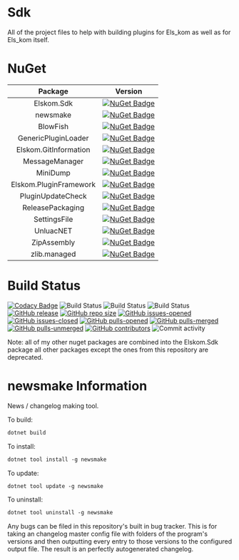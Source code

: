 # Sdk
All of the project files to help with building plugins for Els_kom as well as for Els_kom itself.

# NuGet


| Package | Version |
|:-------:|:-------:|
| Elskom.Sdk | [![NuGet Badge](https://buildstats.info/nuget/Elskom.Sdk?includePreReleases=true)](https://www.nuget.org/packages/Elskom.Sdk/) |
| newsmake | [![NuGet Badge](https://buildstats.info/nuget/newsmake?includePreReleases=true)](https://www.nuget.org/packages/newsmake/) |
| BlowFish | [![NuGet Badge](https://buildstats.info/nuget/BlowFish?includePreReleases=true)](https://www.nuget.org/packages/BlowFish/) |
| GenericPluginLoader | [![NuGet Badge](https://buildstats.info/nuget/GenericPluginLoader?includePreReleases=true)](https://www.nuget.org/packages/GenericPluginLoader/) |
| Elskom.GitInformation | [![NuGet Badge](https://buildstats.info/nuget/Elskom.GitInformation?includePreReleases=true)](https://www.nuget.org/packages/Elskom.GitInformation/) |
| MessageManager | [![NuGet Badge](https://buildstats.info/nuget/MessageManager?includePreReleases=true)](https://www.nuget.org/packages/MessageManager/) |
| MiniDump | [![NuGet Badge](https://buildstats.info/nuget/MiniDump?includePreReleases=true)](https://www.nuget.org/packages/MiniDump/) |
| Elskom.PluginFramework | [![NuGet Badge](https://buildstats.info/nuget/Elskom.PluginFramework?includePreReleases=true)](https://www.nuget.org/packages/Elskom.PluginFramework/) |
| PluginUpdateCheck | [![NuGet Badge](https://buildstats.info/nuget/PluginUpdateCheck?includePreReleases=true)](https://www.nuget.org/packages/PluginUpdateCheck/) |
| ReleasePackaging | [![NuGet Badge](https://buildstats.info/nuget/ReleasePackaging?includePreReleases=true)](https://www.nuget.org/packages/ReleasePackaging/) |
| SettingsFile | [![NuGet Badge](https://buildstats.info/nuget/SettingsFile?includePreReleases=true)](https://www.nuget.org/packages/SettingsFile/) |
| UnluacNET | [![NuGet Badge](https://buildstats.info/nuget/UnluacNET?includePreReleases=true)](https://www.nuget.org/packages/UnluacNET/) |
| ZipAssembly | [![NuGet Badge](https://buildstats.info/nuget/ZipAssembly?includePreReleases=true)](https://www.nuget.org/packages/ZipAssembly/) |
| zlib.managed | [![NuGet Badge](https://buildstats.info/nuget/zlib.managed?includePreReleases=true)](https://www.nuget.org/packages/zlib.managed/) |

# Build Status

[![Codacy Badge](https://api.codacy.com/project/badge/Grade/602ea77e56864263b58c05c7beaadf5f)](https://app.codacy.com/gh/Elskom/Sdk?utm_source=github.com&utm_medium=referral&utm_content=Elskom/Sdk&utm_campaign=Badge_Grade_Settings)
![Build Status](https://github.com/Elskom/Sdk/workflows/.NET%20Core%20%28build%20%26%20publish%20pre-release%29/badge.svg)
![Build Status](https://github.com/Elskom/Sdk/workflows/.NET%20Core%20%28build%20%26%20publish%20release%29/badge.svg)
![Build Status](https://github.com/Elskom/Sdk/workflows/.NET%20Core%20%28build%20pull%20request%29/badge.svg)
[![GitHub release](https://img.shields.io/github/release/Elskom/Sdk.svg)](https://GitHub.com/Elskom/Sdk/releases/)
[![GitHub repo size](https://img.shields.io/github/repo-size/Elskom/Sdk)](https://github.com/Elskom/Sdk)
[![GitHub issues-opened](https://img.shields.io/github/issues/Elskom/Sdk.svg)](https://GitHub.com/Elskom/Sdk/issues?q=is%3Aissue+is%3Aopened)
[![GitHub issues-closed](https://img.shields.io/github/issues-closed/Elskom/Sdk.svg)](https://GitHub.com/Elskom/Sdk/issues?q=is%3Aissue+is%3Aclosed)
[![GitHub pulls-opened](https://img.shields.io/github/issues-pr/Elskom/Sdk.svg)](https://GitHub.com/Elskom/Sdk/pulls?q=is%3Aissue+is%3Aopened)
[![GitHub pulls-merged](https://img.shields.io/github/issues-search/Elskom/Sdk?label=merged%20pull%20requests&query=is%3Apr%20is%3Aclosed%20is%3Amerged&color=darkviolet)](https://github.com/Elskom/Sdk/pulls?q=is%3Apr+is%3Aclosed+is%3Amerged)
[![GitHub pulls-unmerged](https://img.shields.io/github/issues-search/Elskom/Sdk?label=unmerged%20pull%20requests&query=is%3Apr%20is%3Aclosed%20is%3Aunmerged&color=red)](https://github.com/Elskom/Sdk/pulls?q=is%3Apr+is%3Aclosed+is%3Aunmerged)
[![GitHub contributors](https://img.shields.io/github/contributors/Elskom/Sdk.svg)](https://GitHub.com/Elskom/Sdk/graphs/contributors/)
![Commit activity](https://img.shields.io/github/commit-activity/y/Elskom/Sdk)

Note: all of my other nuget packages are combined into the Elskom.Sdk package all other packages except the ones from this repository are deprecated.

# newsmake Information

News / changelog making tool.

To build:

```ps
dotnet build
```

To install:

```ps
dotnet tool install -g newsmake
```

To update:

```ps
dotnet tool update -g newsmake
```

To uninstall:

```ps
dotnet tool uninstall -g newsmake
```

Any bugs can be filed in this repository's built in bug tracker.
This is for taking an changelog master config file with folders of the program's versions and then outputting every entry to those versions to the configured output file. The result is an perfectly autogenerated changelog.
